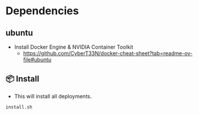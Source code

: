 # Dependencies

## ubuntu
- Install Docker Engine & NVIDIA Container Toolkit
  - https://github.com/CyberT33N/docker-cheat-sheet?tab=readme-ov-file#ubuntu


## 📦 Install
- This will install all deployments.
```shell
install.sh
```

<br>
